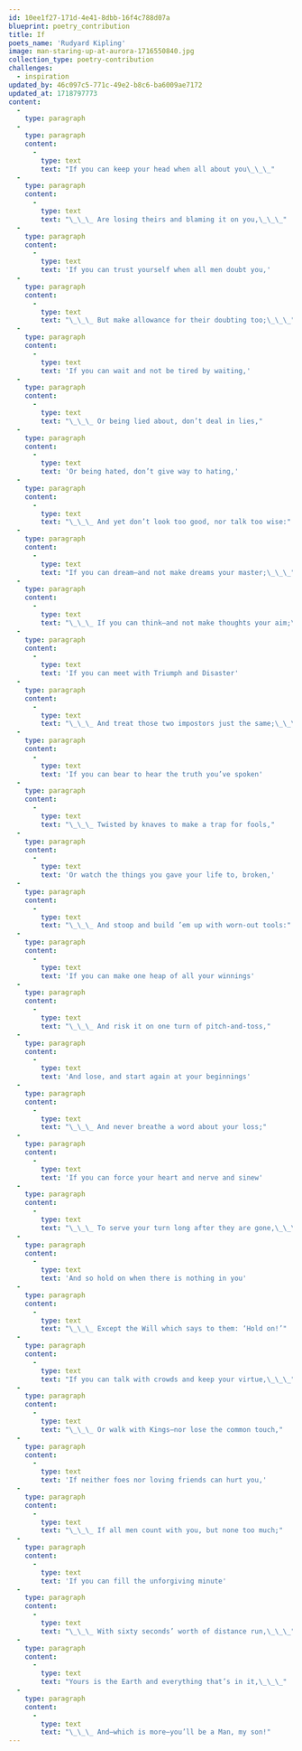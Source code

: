 ```yaml
---
id: 10ee1f27-171d-4e41-8dbb-16f4c788d07a
blueprint: poetry_contribution
title: If
poets_name: 'Rudyard Kipling'
image: man-staring-up-at-aurora-1716550840.jpg
collection_type: poetry-contribution
challenges:
  - inspiration
updated_by: 46c097c5-771c-49e2-b8c6-ba6009ae7172
updated_at: 1718797773
content:
  -
    type: paragraph
  -
    type: paragraph
    content:
      -
        type: text
        text: "If you can keep your head when all about you\_\_\_"
  -
    type: paragraph
    content:
      -
        type: text
        text: "\_\_\_ Are losing theirs and blaming it on you,\_\_\_"
  -
    type: paragraph
    content:
      -
        type: text
        text: 'If you can trust yourself when all men doubt you,'
  -
    type: paragraph
    content:
      -
        type: text
        text: "\_\_\_ But make allowance for their doubting too;\_\_\_"
  -
    type: paragraph
    content:
      -
        type: text
        text: 'If you can wait and not be tired by waiting,'
  -
    type: paragraph
    content:
      -
        type: text
        text: "\_\_\_ Or being lied about, don’t deal in lies,"
  -
    type: paragraph
    content:
      -
        type: text
        text: 'Or being hated, don’t give way to hating,'
  -
    type: paragraph
    content:
      -
        type: text
        text: "\_\_\_ And yet don’t look too good, nor talk too wise:"
  -
    type: paragraph
    content:
      -
        type: text
        text: "If you can dream—and not make dreams your master;\_\_\_"
  -
    type: paragraph
    content:
      -
        type: text
        text: "\_\_\_ If you can think—and not make thoughts your aim;\_\_\_"
  -
    type: paragraph
    content:
      -
        type: text
        text: 'If you can meet with Triumph and Disaster'
  -
    type: paragraph
    content:
      -
        type: text
        text: "\_\_\_ And treat those two impostors just the same;\_\_\_"
  -
    type: paragraph
    content:
      -
        type: text
        text: 'If you can bear to hear the truth you’ve spoken'
  -
    type: paragraph
    content:
      -
        type: text
        text: "\_\_\_ Twisted by knaves to make a trap for fools,"
  -
    type: paragraph
    content:
      -
        type: text
        text: 'Or watch the things you gave your life to, broken,'
  -
    type: paragraph
    content:
      -
        type: text
        text: "\_\_\_ And stoop and build ’em up with worn-out tools:"
  -
    type: paragraph
    content:
      -
        type: text
        text: 'If you can make one heap of all your winnings'
  -
    type: paragraph
    content:
      -
        type: text
        text: "\_\_\_ And risk it on one turn of pitch-and-toss,"
  -
    type: paragraph
    content:
      -
        type: text
        text: 'And lose, and start again at your beginnings'
  -
    type: paragraph
    content:
      -
        type: text
        text: "\_\_\_ And never breathe a word about your loss;"
  -
    type: paragraph
    content:
      -
        type: text
        text: 'If you can force your heart and nerve and sinew'
  -
    type: paragraph
    content:
      -
        type: text
        text: "\_\_\_ To serve your turn long after they are gone,\_\_\_"
  -
    type: paragraph
    content:
      -
        type: text
        text: 'And so hold on when there is nothing in you'
  -
    type: paragraph
    content:
      -
        type: text
        text: "\_\_\_ Except the Will which says to them: ‘Hold on!’"
  -
    type: paragraph
    content:
      -
        type: text
        text: "If you can talk with crowds and keep your virtue,\_\_\_"
  -
    type: paragraph
    content:
      -
        type: text
        text: "\_\_\_ Or walk with Kings—nor lose the common touch,"
  -
    type: paragraph
    content:
      -
        type: text
        text: 'If neither foes nor loving friends can hurt you,'
  -
    type: paragraph
    content:
      -
        type: text
        text: "\_\_\_ If all men count with you, but none too much;"
  -
    type: paragraph
    content:
      -
        type: text
        text: 'If you can fill the unforgiving minute'
  -
    type: paragraph
    content:
      -
        type: text
        text: "\_\_\_ With sixty seconds’ worth of distance run,\_\_\_"
  -
    type: paragraph
    content:
      -
        type: text
        text: "Yours is the Earth and everything that’s in it,\_\_\_"
  -
    type: paragraph
    content:
      -
        type: text
        text: "\_\_\_ And—which is more—you’ll be a Man, my son!"
---
```

